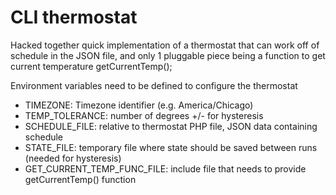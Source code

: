 # CLI thermostat

Hacked together quick implementation of a thermostat that can work off of schedule in the JSON file, and only 1 pluggable piece being a function to get current temperature getCurrentTemp();

Environment variables need to be defined to configure the thermostat

 * TIMEZONE: Timezone identifier (e.g. America/Chicago)
 * TEMP_TOLERANCE: number of degrees +/- for hysteresis
 * SCHEDULE_FILE: relative to thermostat PHP file, JSON data containing schedule
 * STATE_FILE: temporary file where state should be saved between runs (needed for hysteresis)
 * GET_CURRENT_TEMP_FUNC_FILE: include file that needs to provide getCurrentTemp() function
